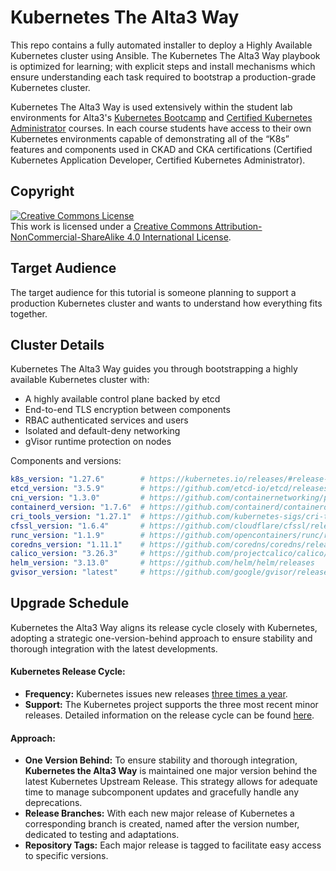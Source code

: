 # Kubernetes The Alta3 Way

This repo contains a fully automated installer to deploy a Highly Available Kubernetes cluster using Ansible.  The Kubernetes The Alta3 Way playbook is optimized for learning; with explicit steps and install mechanisms which ensure understanding each task required to bootstrap a production-grade Kubernetes cluster.

Kubernetes The Alta3 Way is used extensively within the student lab environments for Alta3's [Kubernetes Bootcamp](https://alta3.com/overview-kubernetes-ckad) and [Certified Kubernetes Administrator](https://alta3.com/overview-cka-training) courses.  In each course students have access to their own Kubernetes environments capable of demonstrating all of the “K8s” features and components used in CKAD and CKA certifications (Certified Kubernetes Application Developer, Certified Kubernetes Administrator).

## Copyright

<a rel="license" href="http://creativecommons.org/licenses/by-nc-sa/4.0/"><img alt="Creative Commons License" style="border-width:0" src="https://i.creativecommons.org/l/by-nc-sa/4.0/88x31.png" /></a><br />This work is licensed under a <a rel="license" href="http://creativecommons.org/licenses/by-nc-sa/4.0/">Creative Commons Attribution-NonCommercial-ShareAlike 4.0 International License</a>.

## Target Audience

The target audience for this tutorial is someone planning to support a production Kubernetes cluster and wants to understand how everything fits together.

## Cluster Details

Kubernetes The Alta3 Way guides you through bootstrapping a highly available Kubernetes cluster with:
* A highly available control plane backed by etcd
* End-to-end TLS encryption between components
* RBAC authenticated services and users
* Isolated and default-deny networking
* gVisor runtime protection on nodes

Components and versions:

```yaml
k8s_version: "1.27.6"        # https://kubernetes.io/releases/#release-v1-27
etcd_version: "3.5.9"        # https://github.com/etcd-io/etcd/releases
cni_version: "1.3.0"         # https://github.com/containernetworking/plugins/releases 
containerd_version: "1.7.6"  # https://github.com/containerd/containerd/releases
cri_tools_version: "1.27.1"  # https://github.com/kubernetes-sigs/cri-tools/releases
cfssl_version: "1.6.4"       # https://github.com/cloudflare/cfssl/releases
runc_version: "1.1.9"        # https://github.com/opencontainers/runc/releases
coredns_version: "1.11.1"    # https://github.com/coredns/coredns/releases
calico_version: "3.26.3"     # https://github.com/projectcalico/calico/releases
helm_version: "3.13.0"       # https://github.com/helm/helm/releases
gvisor_version: "latest"     # https://github.com/google/gvisor/releases
```

## Upgrade Schedule

Kubernetes the Alta3 Way aligns its release cycle closely with Kubernetes, adopting a strategic one-version-behind approach to ensure stability and thorough integration with the latest developments.

#### Kubernetes Release Cycle:
- **Frequency:** Kubernetes issues new releases [three times a year](https://kubernetes.io/releases/release/).
- **Support:** The Kubernetes project supports the three most recent minor releases. Detailed information on the release cycle can be found [here](https://kubernetes.io/releases/).

#### Approach:
- **One Version Behind:** To ensure stability and thorough integration, **Kubernetes the Alta3 Way** is maintained one major version behind the latest Kubernetes Upstream Release. This strategy allows for adequate time to manage subcomponent updates and gracefully handle any deprecations.
- **Release Branches:** With each new major release of Kubernetes a corresponding branch is created, named after the version number, dedicated to testing and adaptations.
- **Repository Tags:** Each major release is tagged to facilitate easy access to specific versions.

